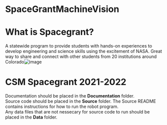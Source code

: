 # SpaceGrantMachineVision
# What is Spacegrant?
A statewide program to provide students with hands-on experiences to develop engineering and science skills using the excitement of NASA. Great way to share and connect with other students from 20 institutions around Colorado![image](https://user-images.githubusercontent.com/23462437/151931440-ebae28a1-3b8b-4bd8-b98c-f5bd307bec89.png)

# CSM Spacegrant 2021-2022

Documentation should be placed in the **Documentation** folder.  
Source code should be placed in the **Source** folder. The Source README contains instructions for how to run the robot program.  
Any data files that are not nessecary for source code to run should be placed in the **Data** folder.  
